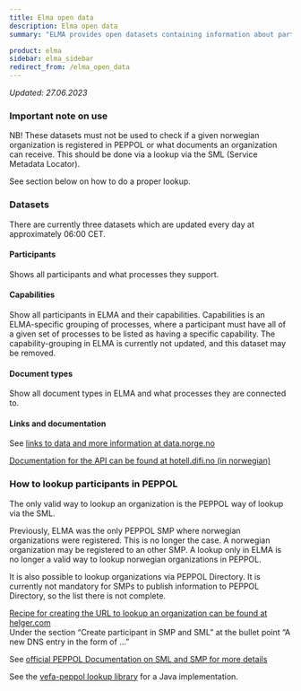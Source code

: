 ```yaml
---
title: Elma open data
description: Elma open data
summary: "ELMA provides open datasets containing information about participants and what profiles each participant is registered with."

product: elma
sidebar: elma_sidebar
redirect_from: /elma_open_data
---
```


*Updated: 27.06.2023*

### Important note on use
NB! These datasets must not be used to check if a given norwegian organization is registered in PEPPOL or what documents an organization can receive. This should be done via a lookup via the SML (Service Metadata Locator).

See section below on how to do a proper lookup.

### Datasets
There are currently three datasets which are updated every day at approximately 06:00 CET.

#### Participants
Shows all participants and what processes they support.

#### Capabilities
Show all participants in ELMA and their capabilities.
Capabilities is an ELMA-specific grouping of processes, where a participant must have all of a given set of processes to be listed as having a specific capability.
The capability-grouping in ELMA is currently not updated, and this dataset may be removed.

#### Document types
Show all document types in ELMA and what processes they are connected to.

#### Links and documentation
See [links to data and more information at data.norge.no](https://data.norge.no/datasets/5a5374c3-c6a7-49f8-b9cc-0a9e48c1acd7)

[Documentation for the API can be found at hotell.difi.no (in norwegian)](https://hotell.difi.no/api)


### How to lookup participants in PEPPOL

The only valid way to lookup an organization is the PEPPOL way of lookup via the SML.

Previously, ELMA was the only PEPPOL SMP where norwegian organizations were registered. This is no longer the case. A norwegian organization may be registered to an other SMP. A lookup only in ELMA is no longer a valid way to lookup norwegian organizations in PEPPOL.

It is also possible to lookup organizations via PEPPOL Directory. It is currently not mandatory for SMPs to publish information to PEPPOL Directory, so the list there is not complete.

[Recipe for creating the URL to lookup an organization can be found at helger.com](https://peppol.helger.com/public/menuitem-docs-smp-sml-interplay)  
Under the section “Create participant in SMP and SML” at the bullet point “A new DNS entry in the form of …”

See [official PEPPOL Documentation on SML and SMP for more details](https://peppol.eu/downloads/the-peppol-edelivery-network-specifications/)

See the [vefa-peppol lookup library](https://github.com/OxalisCommunity/vefa-peppol/tree/master/peppol-lookup) for a Java implementation.
